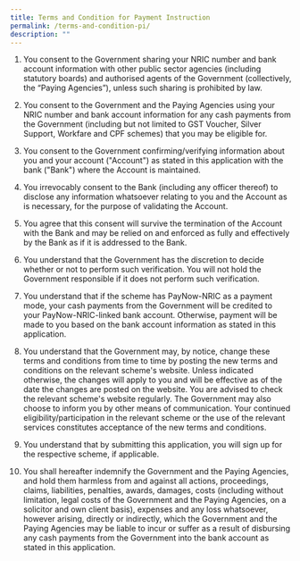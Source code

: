 ```yaml
---
title: Terms and Condition for Payment Instruction
permalink: /terms-and-condition-pi/
description: ""
---
```


1. You consent to the Government sharing your NRIC number and bank account information with other public sector agencies (including statutory boards) and authorised agents of the Government (collectively, the “Paying Agencies”), unless such sharing is prohibited by law.

2. You consent to the Government and the Paying Agencies using your NRIC number and bank account information for any cash payments from the Government (including but not limited to GST Voucher, Silver Support, Workfare and CPF schemes) that you may be eligible for.

3. You consent to the Government confirming/verifying information about you and your account ("Account") as stated in this application with the bank ("Bank") where the Account is maintained.

4. You irrevocably consent to the Bank (including any officer thereof) to disclose any information whatsoever relating to you and the Account as is necessary, for the purpose of validating the Account.

5. You agree that this consent will survive the termination of the Account with the Bank and may be relied on and enforced as fully and effectively by the Bank as if it is addressed to the Bank.

6. You understand that the Government has the discretion to decide whether or not to perform such verification. You will not hold the Government responsible if it does not perform such verification.

7. You understand that if the scheme has PayNow-NRIC as a payment mode, your cash payments from the Government will be credited to your PayNow-NRIC-linked bank account. Otherwise, payment will be made to you based on the bank account information as stated in this application.

8. You understand that the Government may, by notice, change these terms and conditions from time to time by posting the new terms and conditions on the relevant scheme's website. Unless indicated otherwise, the changes will apply to you and will be effective as of the date the changes are posted on the website. You are advised to check the relevant scheme's website regularly. The Government may also choose to inform you by other means of communication. Your continued eligibility/participation in the relevant scheme or the use of the relevant services constitutes acceptance of the new terms and conditions.
9. You understand that by submitting this application, you will sign up for the respective scheme, if applicable.

10. You shall hereafter indemnify the Government and the Paying Agencies, and hold them harmless from and against all actions, proceedings, claims, liabilities, penalties, awards, damages, costs (including without limitation, legal costs of the Government and the Paying Agencies, on a solicitor and own client basis), expenses and any loss whatsoever, however arising, directly or indirectly, which the Government and the Paying Agencies may be liable to incur or suffer as a result of disbursing any cash payments from the Government into the bank account as stated in this application.